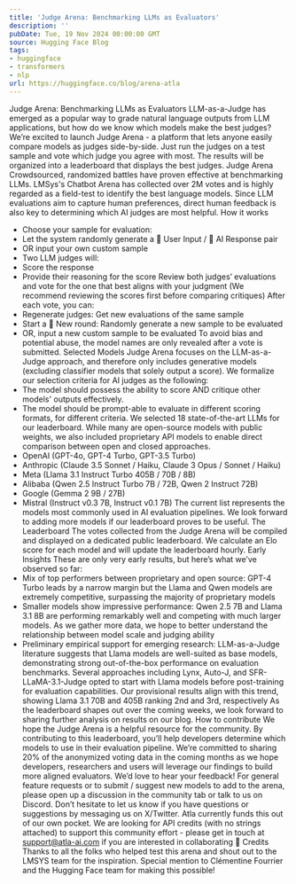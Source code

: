 ```yaml
---
title: 'Judge Arena: Benchmarking LLMs as Evaluators'
description: ''
pubDate: Tue, 19 Nov 2024 00:00:00 GMT
source: Hugging Face Blog
tags:
- huggingface
- transformers
- nlp
url: https://huggingface.co/blog/arena-atla
---
```


Judge Arena: Benchmarking LLMs as Evaluators
LLM-as-a-Judge has emerged as a popular way to grade natural language outputs from LLM applications, but how do we know which models make the best judges?
We’re excited to launch Judge Arena - a platform that lets anyone easily compare models as judges side-by-side. Just run the judges on a test sample and vote which judge you agree with most. The results will be organized into a leaderboard that displays the best judges.
Judge Arena
Crowdsourced, randomized battles have proven effective at benchmarking LLMs. LMSys's Chatbot Arena has collected over 2M votes and is highly regarded as a field-test to identify the best language models. Since LLM evaluations aim to capture human preferences, direct human feedback is also key to determining which AI judges are most helpful.
How it works
- Choose your sample for evaluation:
- Let the system randomly generate a 👩 User Input / 🤖 AI Response pair
- OR input your own custom sample
- Two LLM judges will:
- Score the response
- Provide their reasoning for the score
Review both judges’ evaluations and vote for the one that best aligns with your judgment
(We recommend reviewing the scores first before comparing critiques)
After each vote, you can:
- Regenerate judges: Get new evaluations of the same sample
- Start a 🎲 New round: Randomly generate a new sample to be evaluated
- OR, input a new custom sample to be evaluated
To avoid bias and potential abuse, the model names are only revealed after a vote is submitted.
Selected Models
Judge Arena focuses on the LLM-as-a-Judge approach, and therefore only includes generative models (excluding classifier models that solely output a score). We formalize our selection criteria for AI judges as the following:
- The model should possess the ability to score AND critique other models' outputs effectively.
- The model should be prompt-able to evaluate in different scoring formats, for different criteria.
We selected 18 state-of-the-art LLMs for our leaderboard. While many are open-source models with public weights, we also included proprietary API models to enable direct comparison between open and closed approaches.
- OpenAI (GPT-4o, GPT-4 Turbo, GPT-3.5 Turbo)
- Anthropic (Claude 3.5 Sonnet / Haiku, Claude 3 Opus / Sonnet / Haiku)
- Meta (Llama 3.1 Instruct Turbo 405B / 70B / 8B)
- Alibaba (Qwen 2.5 Instruct Turbo 7B / 72B, Qwen 2 Instruct 72B)
- Google (Gemma 2 9B / 27B)
- Mistral (Instruct v0.3 7B, Instruct v0.1 7B)
The current list represents the models most commonly used in AI evaluation pipelines. We look forward to adding more models if our leaderboard proves to be useful.
The Leaderboard
The votes collected from the Judge Arena will be compiled and displayed on a dedicated public leaderboard. We calculate an Elo score for each model and will update the leaderboard hourly.
Early Insights
These are only very early results, but here’s what we’ve observed so far:
- Mix of top performers between proprietary and open source: GPT-4 Turbo leads by a narrow margin but the Llama and Qwen models are extremely competitive, surpassing the majority of proprietary models
- Smaller models show impressive performance: Qwen 2.5 7B and Llama 3.1 8B are performing remarkably well and competing with much larger models. As we gather more data, we hope to better understand the relationship between model scale and judging ability
- Preliminary empirical support for emerging research: LLM-as-a-Judge literature suggests that Llama models are well-suited as base models, demonstrating strong out-of-the-box performance on evaluation benchmarks. Several approaches including Lynx, Auto-J, and SFR-LLaMA-3.1-Judge opted to start with Llama models before post-training for evaluation capabilities. Our provisional results align with this trend, showing Llama 3.1 70B and 405B ranking 2nd and 3rd, respectively
As the leaderboard shapes out over the coming weeks, we look forward to sharing further analysis on results on our blog.
How to contribute
We hope the Judge Arena is a helpful resource for the community. By contributing to this leaderboard, you’ll help developers determine which models to use in their evaluation pipeline. We’re committed to sharing 20% of the anonymized voting data in the coming months as we hope developers, researchers and users will leverage our findings to build more aligned evaluators.
We’d love to hear your feedback! For general feature requests or to submit / suggest new models to add to the arena, please open up a discussion in the community tab or talk to us on Discord. Don’t hesitate to let us know if you have questions or suggestions by messaging us on X/Twitter.
Atla currently funds this out of our own pocket. We are looking for API credits (with no strings attached) to support this community effort - please get in touch at support@atla-ai.com if you are interested in collaborating 🤗
Credits
Thanks to all the folks who helped test this arena and shout out to the LMSYS team for the inspiration. Special mention to Clémentine Fourrier and the Hugging Face team for making this possible!